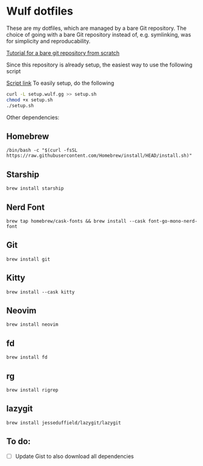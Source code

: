 # Wulf dotfiles
These are my dotfiles, which are managed by a bare Git repository. The choice of going with a bare Git repository instead of, e.g. symlinking, was for simplicity and reproducability.

[Tutorial for a bare git repository from scratch](https://www.atlassian.com/git/tutorials/dotfiles)

Since this repository is already setup, the easiest way to use the following script

[Script link](http://setup.wulf.gg/)
To easily setup, do the following
```bash
curl -L setup.wulf.gg >> setup.sh
chmod +x setup.sh
./setup.sh
```

Other dependencies:

## Homebrew
```
/bin/bash -c "$(curl -fsSL https://raw.githubusercontent.com/Homebrew/install/HEAD/install.sh)"
```

## Starship
```
brew install starship
```

## Nerd Font
```
brew tap homebrew/cask-fonts && brew install --cask font-go-mono-nerd-font
```

## Git
```
brew install git
```

## Kitty
```
brew install --cask kitty
```

## Neovim
```
brew install neovim
```

## fd
```
brew install fd
```

## rg
```
brew install rigrep
```
## lazygit
```
brew install jesseduffield/lazygit/lazygit
```

## To do:
- [ ] Update Gist to also download all dependencies
